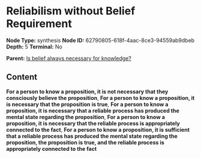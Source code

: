 # Reliabilism without Belief Requirement

**Node Type:** synthesis
**Node ID:** 62790805-618f-4aac-8ce3-94559ab9dbeb
**Depth:** 5
**Terminal:** No

**Parent:** [Is belief always necessary for knowledge?](is-belief-always-necessary-for-knowledge-antithesis-9c14062d-4347-4788-a97a-50bbbbf8b90f.md)

## Content

**For a person to know a proposition, it is not necessary that they consciously believe the proposition**, **For a person to know a proposition, it is necessary that the proposition is true**, **For a person to know a proposition, it is necessary that a reliable process has produced the mental state regarding the proposition**, **For a person to know a proposition, it is necessary that the reliable process is appropriately connected to the fact**, **For a person to know a proposition, it is sufficient that a reliable process has produced the mental state regarding the proposition, the proposition is true, and the reliable process is appropriately connected to the fact**
